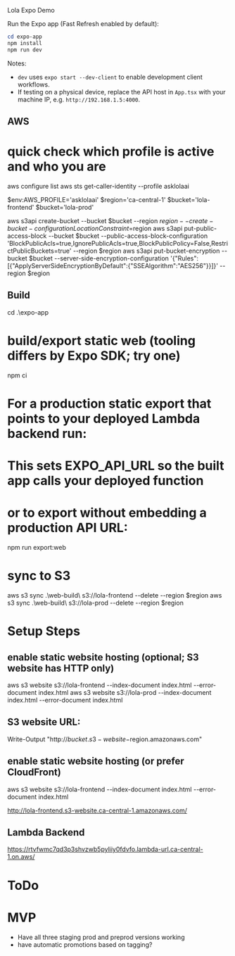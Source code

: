 Lola Expo Demo

Run the Expo app (Fast Refresh enabled by default):

```powershell
cd expo-app
npm install
npm run dev
```

Notes:
- `dev` uses `expo start --dev-client` to enable development client workflows.
- If testing on a physical device, replace the API host in `App.tsx` with your machine IP, e.g. `http://192.168.1.5:4000`.

## AWS
# quick check which profile is active and who you are
aws configure list
aws sts get-caller-identity --profile asklolaai

$env:AWS_PROFILE='asklolaai'
$region='ca-central-1'
$bucket='lola-frontend'
$bucket='lola-prod'

aws s3api create-bucket --bucket $bucket --region $region --create-bucket-configuration LocationConstraint=$region
aws s3api put-public-access-block --bucket $bucket --public-access-block-configuration 'BlockPublicAcls=true,IgnorePublicAcls=true,BlockPublicPolicy=False,RestrictPublicBuckets=true' --region $region
aws s3api put-bucket-encryption --bucket $bucket --server-side-encryption-configuration '{"Rules":[{"ApplyServerSideEncryptionByDefault":{"SSEAlgorithm":"AES256"}}]}' --region $region

## Build
cd .\expo-app
# build/export static web (tooling differs by Expo SDK; try one)
npm ci

# For a production static export that points to your deployed Lambda backend run:
# This sets EXPO_API_URL so the built app calls your deployed function
<!-- npm run export:web:prod -->

# or to export without embedding a production API URL:
npm run export:web

# sync to S3
aws s3 sync .\web-build\ s3://lola-frontend --delete --region $region
aws s3 sync .\web-build\ s3://lola-prod --delete --region $region


# Setup Steps

## enable static website hosting (optional; S3 website has HTTP only)
aws s3 website s3://lola-frontend --index-document index.html --error-document index.html
aws s3 website s3://lola-prod --index-document index.html --error-document index.html

## S3 website URL:
Write-Output "http://$bucket.s3-website-$region.amazonaws.com"

## enable static website hosting (or prefer CloudFront)
aws s3 website s3://lola-frontend --index-document index.html --error-document index.html

http://lola-frontend.s3-website.ca-central-1.amazonaws.com/


## Lambda Backend
https://rtvfwmc7qd3p3shvzwb5pyliiy0fdvfo.lambda-url.ca-central-1.on.aws/

# ToDo


# MVP
- Have all three staging prod and preprod versions working
- have automatic promotions based on tagging? 
